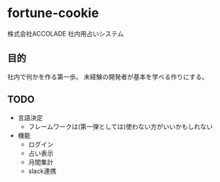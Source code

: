 # fortune-cookie
株式会社ACCOLADE 社内用占いシステム

## 目的
社内で何かを作る第一歩。
未経験の開発者が基本を学べる作りにする。

## TODO
- 言語決定
    - フレームワークは(第一弾としては)使わない方がいいかもしれない
- 機能
    - ログイン
    - 占い表示
    - 月間集計
    - slack連携
